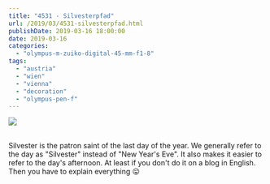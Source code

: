 ```yaml
---
title: "4531 - Silvesterpfad"
url: /2019/03/4531-silvesterpfad.html
publishDate: 2019-03-16 18:00:00
date: 2019-03-16
categories: 
  - "olympus-m-zuiko-digital-45-mm-f1-8"
tags: 
  - "austria"
  - "wien"
  - "vienna"
  - "decoration"
  - "olympus-pen-f"
---
```

<div class="container">
<div class="center"><a target="_blank" href="https://d25zfm9zpd7gm5.cloudfront.net/1200x1200/2017/20171231_140651_lr.jpg"><img class="webfeedsFeaturedVisual" src="https://d25zfm9zpd7gm5.cloudfront.net/0600x0600/2017/20171231_140651_lr.jpg" /></a></div>
</div>
<br />

Silvester is the patron saint of the last day of the year. We
generally refer to the day as "Silvester" instead of "New Year's
Eve". It also makes it easier to refer to the day's afternoon. At
least if you don't do it on a blog in English. Then you have to
explain everything :stuck_out_tongue: